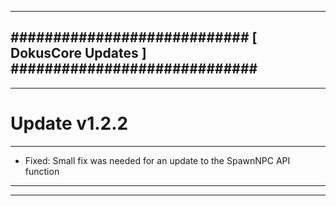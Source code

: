 --------------------------------------------------------------------------------
############################ [ DokusCore Updates ] #############################
--------------------------------------------------------------------------------
--------------------------------------------------------------------------------
# Update v1.2.2
--------------------------------------------------------------------------------
- Fixed: Small fix was needed for an update to the SpawnNPC API function
--------------------------------------------------------------------------------
--------------------------------------------------------------------------------
